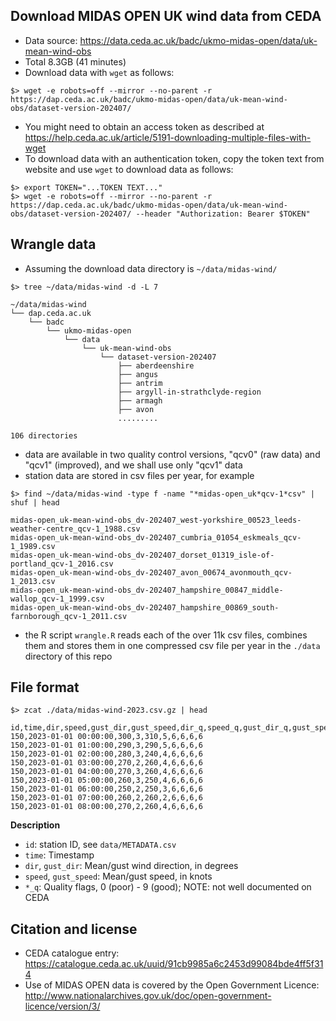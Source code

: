 ## Download MIDAS OPEN UK wind data from CEDA

* Data source: https://data.ceda.ac.uk/badc/ukmo-midas-open/data/uk-mean-wind-obs
* Total 8.3GB (41 minutes)
* Download data with `wget` as follows:

```
$> wget -e robots=off --mirror --no-parent -r https://dap.ceda.ac.uk/badc/ukmo-midas-open/data/uk-mean-wind-obs/dataset-version-202407/
```
 
* You might need to obtain an access token as described at https://help.ceda.ac.uk/article/5191-downloading-multiple-files-with-wget
* To download data with an authentication token, copy the token text from website and use `wget` to download data as follows:

```
$> export TOKEN="...TOKEN TEXT..."
$> wget -e robots=off --mirror --no-parent -r https://dap.ceda.ac.uk/badc/ukmo-midas-open/data/uk-mean-wind-obs/dataset-version-202407/ --header "Authorization: Bearer $TOKEN"
```

## Wrangle data

* Assuming the download data directory is `~/data/midas-wind/`

```
$> tree ~/data/midas-wind -d -L 7

~/data/midas-wind
└── dap.ceda.ac.uk
    └── badc
        └── ukmo-midas-open
            └── data
                └── uk-mean-wind-obs
                    └── dataset-version-202407
                        ├── aberdeenshire
                        ├── angus
                        ├── antrim
                        ├── argyll-in-strathclyde-region
                        ├── armagh
                        ├── avon
                        .........

106 directories
```

* data are available in two quality control versions, "qcv0" (raw data) and "qcv1" (improved), and we shall use only "qcv1" data
* station data are stored in csv files per year, for example
```
$> find ~/data/midas-wind -type f -name "*midas-open_uk*qcv-1*csv" | shuf | head

midas-open_uk-mean-wind-obs_dv-202407_west-yorkshire_00523_leeds-weather-centre_qcv-1_1988.csv
midas-open_uk-mean-wind-obs_dv-202407_cumbria_01054_eskmeals_qcv-1_1989.csv
midas-open_uk-mean-wind-obs_dv-202407_dorset_01319_isle-of-portland_qcv-1_2016.csv
midas-open_uk-mean-wind-obs_dv-202407_avon_00674_avonmouth_qcv-1_2013.csv
midas-open_uk-mean-wind-obs_dv-202407_hampshire_00847_middle-wallop_qcv-1_1999.csv
midas-open_uk-mean-wind-obs_dv-202407_hampshire_00869_south-farnborough_qcv-1_2011.csv
```

* the R script `wrangle.R` reads each of the over 11k csv files, combines them and stores them in one compressed csv file per year in the `./data` directory of this repo

## File format

```
$> zcat ./data/midas-wind-2023.csv.gz | head

id,time,dir,speed,gust_dir,gust_speed,dir_q,speed_q,gust_dir_q,gust_speed_q
150,2023-01-01 00:00:00,300,3,310,5,6,6,6,6
150,2023-01-01 01:00:00,290,3,290,5,6,6,6,6
150,2023-01-01 02:00:00,280,3,240,4,6,6,6,6
150,2023-01-01 03:00:00,270,2,260,4,6,6,6,6
150,2023-01-01 04:00:00,270,3,260,4,6,6,6,6
150,2023-01-01 05:00:00,260,3,250,4,6,6,6,6
150,2023-01-01 06:00:00,250,2,250,3,6,6,6,6
150,2023-01-01 07:00:00,260,2,260,2,6,6,6,6
150,2023-01-01 08:00:00,270,2,260,4,6,6,6,6
```

**Description**

* `id`: station ID, see `data/METADATA.csv`
* `time`: Timestamp 
* `dir`, `gust_dir`: Mean/gust wind direction, in degrees
* `speed`, `gust_speed`: Mean/gust speed, in knots
* `*_q`: Quality flags, 0 (poor) - 9 (good); NOTE: not well documented on CEDA


## Citation and license

* CEDA catalogue entry: https://catalogue.ceda.ac.uk/uuid/91cb9985a6c2453d99084bde4ff5f314
* Use of MIDAS OPEN data is covered by the Open Government Licence: http://www.nationalarchives.gov.uk/doc/open-government-licence/version/3/


